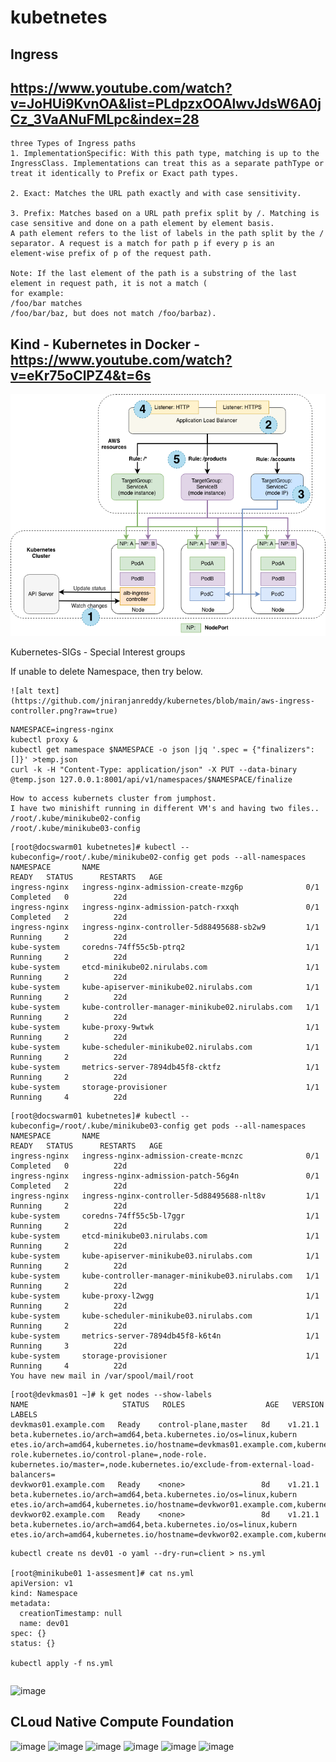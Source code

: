 # kubetnetes 


## Ingress

## https://www.youtube.com/watch?v=JoHUi9KvnOA&list=PLdpzxOOAlwvJdsW6A0jCz_3VaANuFMLpc&index=28
```
three Types of Ingress paths
1. ImplementationSpecific: With this path type, matching is up to the IngressClass. Implementations can treat this as a separate pathType or treat it identically to Prefix or Exact path types.

2. Exact: Matches the URL path exactly and with case sensitivity.

3. Prefix: Matches based on a URL path prefix split by /. Matching is case sensitive and done on a path element by element basis. 
A path element refers to the list of labels in the path split by the / separator. A request is a match for path p if every p is an 
element-wise prefix of p of the request path.

Note: If the last element of the path is a substring of the last element in request path, it is not a match (
for example: 
/foo/bar matches 
/foo/bar/baz, but does not match /foo/barbaz).

```
## Kind - Kubernetes in Docker - https://www.youtube.com/watch?v=eKr75oClPZ4&t=6s

![alt text](https://github.com/jniranjanreddy/kubernetes/blob/main/aws-ingress-controller.png?raw=true)

Kubernetes-SIGs -  Special Interest groups

If unable to delete Namespace, then try below.
```
![alt text](https://github.com/jniranjanreddy/kubernetes/blob/main/aws-ingress-controller.png?raw=true)
```
```
NAMESPACE=ingress-nginx
kubectl proxy &
kubectl get namespace $NAMESPACE -o json |jq '.spec = {"finalizers":[]}' >temp.json
curl -k -H "Content-Type: application/json" -X PUT --data-binary @temp.json 127.0.0.1:8001/api/v1/namespaces/$NAMESPACE/finalize

```

```
How to access kubernets cluster from jumphost.
I have two minishift running in different VM's and having two files..
/root/.kube/minikube02-config
/root/.kube/minikube03-config
```
```
[root@docswarm01 kubetnetes]# kubectl --kubeconfig=/root/.kube/minikube02-config get pods --all-namespaces
NAMESPACE       NAME                                              READY   STATUS      RESTARTS   AGE
ingress-nginx   ingress-nginx-admission-create-mzg6p              0/1     Completed   0          22d
ingress-nginx   ingress-nginx-admission-patch-rxxqh               0/1     Completed   2          22d
ingress-nginx   ingress-nginx-controller-5d88495688-sb2w9         1/1     Running     2          22d
kube-system     coredns-74ff55c5b-ptrq2                           1/1     Running     2          22d
kube-system     etcd-minikube02.nirulabs.com                      1/1     Running     2          22d
kube-system     kube-apiserver-minikube02.nirulabs.com            1/1     Running     2          22d
kube-system     kube-controller-manager-minikube02.nirulabs.com   1/1     Running     2          22d
kube-system     kube-proxy-9wtwk                                  1/1     Running     2          22d
kube-system     kube-scheduler-minikube02.nirulabs.com            1/1     Running     2          22d
kube-system     metrics-server-7894db45f8-cktfz                   1/1     Running     2          22d
kube-system     storage-provisioner                               1/1     Running     4          22d

```
```
[root@docswarm01 kubetnetes]# kubectl --kubeconfig=/root/.kube/minikube03-config get pods --all-namespaces
NAMESPACE       NAME                                              READY   STATUS      RESTARTS   AGE
ingress-nginx   ingress-nginx-admission-create-mcnzc              0/1     Completed   0          22d
ingress-nginx   ingress-nginx-admission-patch-56g4n               0/1     Completed   2          22d
ingress-nginx   ingress-nginx-controller-5d88495688-nlt8v         1/1     Running     2          22d
kube-system     coredns-74ff55c5b-l7ggr                           1/1     Running     2          22d
kube-system     etcd-minikube03.nirulabs.com                      1/1     Running     2          22d
kube-system     kube-apiserver-minikube03.nirulabs.com            1/1     Running     2          22d
kube-system     kube-controller-manager-minikube03.nirulabs.com   1/1     Running     2          22d
kube-system     kube-proxy-l2wgg                                  1/1     Running     2          22d
kube-system     kube-scheduler-minikube03.nirulabs.com            1/1     Running     2          22d
kube-system     metrics-server-7894db45f8-k6t4n                   1/1     Running     3          22d
kube-system     storage-provisioner                               1/1     Running     4          22d
You have new mail in /var/spool/mail/root
```
```
[root@devkmas01 ~]# k get nodes --show-labels
NAME                     STATUS   ROLES                  AGE   VERSION   LABELS
devkmas01.example.com   Ready    control-plane,master   8d    v1.21.1   beta.kubernetes.io/arch=amd64,beta.kubernetes.io/os=linux,kubern                           etes.io/arch=amd64,kubernetes.io/hostname=devkmas01.example.com,kubernetes.io/os=linux,node-role.kubernetes.io/control-plane=,node-role.                           kubernetes.io/master=,node.kubernetes.io/exclude-from-external-load-balancers=
devkwor01.example.com   Ready    <none>                 8d    v1.21.1   beta.kubernetes.io/arch=amd64,beta.kubernetes.io/os=linux,kubern                           etes.io/arch=amd64,kubernetes.io/hostname=devkwor01.example.com,kubernetes.io/os=linux
devkwor02.example.com   Ready    <none>                 8d    v1.21.1   beta.kubernetes.io/arch=amd64,beta.kubernetes.io/os=linux,kubern                           etes.io/arch=amd64,kubernetes.io/hostname=devkwor02.example.com,kubernetes.io/os=linux
```
```
kubectl create ns dev01 -o yaml --dry-run=client > ns.yml

[root@minikube01 1-assesment]# cat ns.yml
apiVersion: v1
kind: Namespace
metadata:
  creationTimestamp: null
  name: dev01
spec: {}
status: {}

kubectl apply -f ns.yml
```
```
```
![image](https://github.com/jniranjanreddy/kubernetes/assets/83489863/b39e1596-5978-43ed-8fb2-0845117cf672)

## CLoud Native Compute Foundation
![image](https://github.com/jniranjanreddy/kubernetes/assets/83489863/0c99db61-1fe1-4051-9450-1fba43d401af)
![image](https://github.com/jniranjanreddy/kubernetes/assets/83489863/f04ea0a4-af4b-4e4b-be77-3dbe12d5b8fb)
![image](https://github.com/jniranjanreddy/kubernetes/assets/83489863/117eb95f-d15f-46cb-acbd-c115ea993ca8)
![image](https://github.com/jniranjanreddy/kubernetes/assets/83489863/aa4bfa3a-d4d8-4d8a-b3af-4d22ad28f9e8)
![image](https://github.com/jniranjanreddy/kubernetes/assets/83489863/3fe1924b-58fd-47eb-92f0-c907f00b7ac2)
![image](https://github.com/jniranjanreddy/kubernetes/assets/83489863/8ef3235b-d0fb-47c6-bc01-ac59de1d3ec2)





